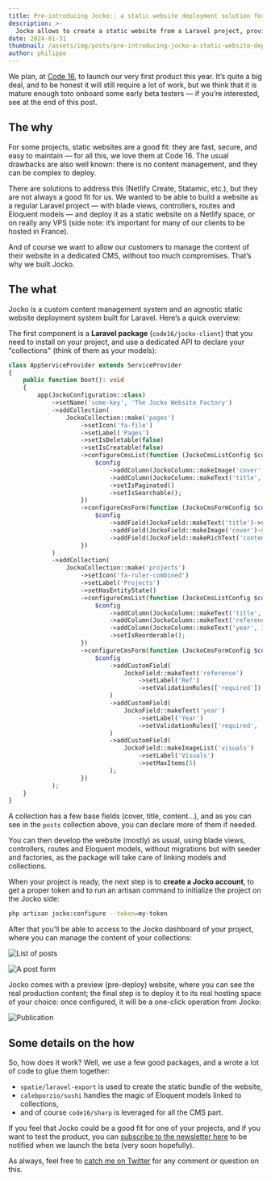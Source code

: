 ```yaml
---
title: Pre-introducing Jocko:: a static website deployment solution for laravel projects.
description: >-
  Jocko allows to create a static website from a Laravel project, providing the CMS section and more.
date: 2024-01-31
thumbnail: /assets/img/posts/pre-introducing-jocko-a-static-website-deployment-solution-for-laravel-projects/thumbnail.png
author: philippe
---
```


We plan, at [Code 16](https://code16.fr), to launch our very first product this year. It’s quite a big deal, and to be honest it will still require a lot of work, but we think that it is mature enough toto onboard some early beta testers — if you’re interested, see at the end of this post.

## The why

For some projects, static websites are a good fit: they are fast, secure, and easy to maintain — for all this, we love them at Code 16. The usual drawbacks are also well known: there is no content management, and they can be complex to deploy.

There are solutions to address this (Netlify Create, Statamic, etc.), but they are not always a good fit for us. We wanted to be able to build a website as a regular Laravel project — with blade views, controllers, routes and Eloquent models — and deploy it as a static website on a Netlify space, or on really any VPS (side note: it’s important for many of our clients to be hosted in France).

And of course we want to allow our customers to manage the content of their website in a dedicated CMS, without too much compromises. That’s why we built Jocko.

## The what

Jocko is a custom content management system and an agnostic static website deployment system built for Laravel. Here’s a quick overview:

The first component is a **Laravel package** (`code16/jocko-client`) that you need to install on your project, and use a dedicated API to declare your "collections" (think of them as your models):

```php
class AppServiceProvider extends ServiceProvider
{
    public function boot(): void
    {
        app(JockoConfiguration::class)
            ->setName('some-key', 'The Jocko Website Factory')
            ->addCollection(
                JockoCollection::make('pages')
                    ->setIcon('fa-file')
                    ->setLabel('Pages')
                    ->setIsDeletable(false)
                    ->setIsCreatable(false)
                    ->configureCmsList(function (JockoCmsListConfig $config) {
                        $config
                            ->addColumn(JockoColumn::makeImage('cover', 1))
                            ->addColumn(JockoColumn::makeText('title', 10)->setLabel('Name'))
                            ->setIsPaginated()
                            ->setIsSearchable();
                    })
                    ->configureCmsForm(function (JockoCmsFormConfig $config) {
                        $config
                            ->addField(JockoField::makeText('title')->setLabel('Title'))
                            ->addField(JockoField::makeImage('cover')->setLabel('Cover'))
                            ->addField(JockoField::makeRichText('content')->setLabel('Content'));
                    })
            )
            ->addCollection(
                JockoCollection::make('projects')
                    ->setIcon('fa-ruler-combined')
                    ->setLabel('Projects')
                    ->setHasEntityState()
                    ->configureCmsList(function (JockoCmsListConfig $config) {
                        $config
                            ->addColumn(JockoColumn::makeText('title', 5)->setLabel('Title'))
                            ->addColumn(JockoColumn::makeText('reference', 3)->setLabel('Ref'))
                            ->addColumn(JockoColumn::makeText('year', 3)->setLabel('Year'))
                            ->setIsReorderable();
                    })
                    ->configureCmsForm(function (JockoCmsFormConfig $config) {
                        $config
                            ->addCustomField(
                                JockoField::makeText('reference')
                                    ->setLabel('Ref')
                                    ->setValidationRules(['required'])
                            )
                            ->addCustomField(
                                JockoField::makeText('year')
                                    ->setLabel('Year')
                                    ->setValidationRules(['required', 'integer'])
                            )
                            ->addCustomField(
                                JockoField::makeImageList('visuals')
                                    ->setLabel('Visuals')
                                    ->setMaxItems(5)
                            );
                    })
            );
    }
}
```

A collection has a few base fields (cover, title, content...), and as you can see in the `posts` collection above, you can declare more of them if needed.

You can then develop the website (mostly) as usual, using blade views, controllers, routes and Eloquent models, without migrations but with seeder and factories, as the package will take care of linking models and collections.

When your project is ready, the next step is to **create a Jocko account**, to get a proper token and to run an artisan command to initialize the project on the Jocko side:

```bash
php artisan jocko:configure --token=my-token
```

After that you’ll be able to access to the Jocko dashboard of your project, where you can manage the content of your collections:

![List of posts](/assets/img/posts/pre-introducing-jocko-a-static-website-deployment-solution-for-laravel-projects/jocko-list.jpg)

![A post form](/assets/img/posts/pre-introducing-jocko-a-static-website-deployment-solution-for-laravel-projects/jocko-form.jpg)

Jocko comes with a preview (pre-deploy) website, where you can see the real production content; the final step is to deploy it to its real hosting space of your choice: once configured, it will be a one-click operation from Jocko:

![Publication](/assets/img/posts/pre-introducing-jocko-a-static-website-deployment-solution-for-laravel-projects/jocko-deploy.jpg)

## Some details on the how

So, how does it work? Well, we use a few good packages, and a wrote a lot of code to glue them together:

- `spatie/laravel-export` is used to create the static bundle of the website,
- `calebporzio/sushi` handles the magic of Eloquent models linked to collections,
- and of course `code16/sharp` is leveraged for all the CMS part.

If you feel that Jocko could be a good fit for one of your projects, and if you want to test the product, you can [subscribe to the newsletter here](https://jocko.code16.fr) to be notified when we launch the beta (very soon hopefully).

As always, feel free to [catch me on Twitter](https://twitter.com/dvlpp) for any comment or question on this.
